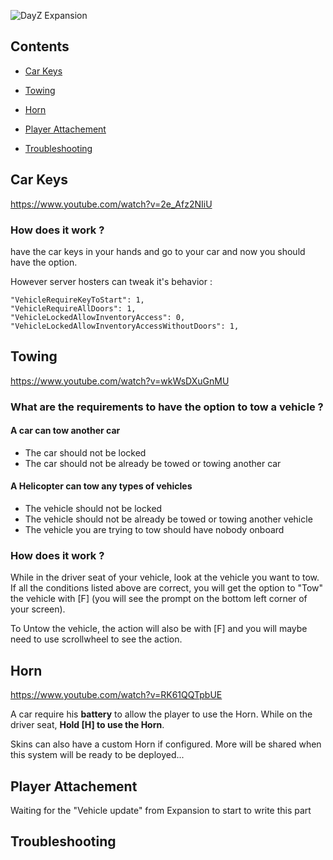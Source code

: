 ![DayZ Expansion](https://camo.githubusercontent.com/69f0682852f9742c039bf7d07422342e64e6e378/68747470733a2f2f692e696d6775722e636f6d2f5333526e766f392e6a7067)

## Contents

- [Car Keys](#car-keys)

- [Towing](#towing)

- [Horn](#horn)

- [Player Attachement](#player-attachement)

- [Troubleshooting](#troubleshooting)


## Car Keys

https://www.youtube.com/watch?v=2e_Afz2NIiU

### How does it work ?

have the car keys in your hands and go to your car and now you should have the option.

However server hosters can tweak it's behavior : 

    "VehicleRequireKeyToStart": 1,
    "VehicleRequireAllDoors": 1,
    "VehicleLockedAllowInventoryAccess": 0,
    "VehicleLockedAllowInventoryAccessWithoutDoors": 1,

## Towing

https://www.youtube.com/watch?v=wkWsDXuGnMU

### What are the requirements to have the option to tow a vehicle ?

#### A car can tow another car

- The car should not be locked
- The car should not be already be towed or towing another car

#### A Helicopter can tow any types of vehicles

- The vehicle should not be locked
- The vehicle should not be already be towed or towing another vehicle
- The vehicle you are trying to tow should have nobody onboard

### How does it work ?

While in the driver seat of your vehicle, look at the vehicle you want to tow. If all the conditions listed above are correct, you will get the option to "Tow" the vehicle with [F] (you will see the prompt on the bottom left corner of your screen).

To Untow the vehicle, the action will also be with [F] and you will maybe need to use scrollwheel to see the action.

## Horn

https://www.youtube.com/watch?v=RK61QQTpbUE

A car require his **battery** to allow the player to use the Horn. While on the driver seat, **Hold [H] to use the Horn**.

Skins can also have a custom Horn if configured. More will be shared when this system will be ready to be deployed...

## Player Attachement

Waiting for the "Vehicle update" from Expansion to start to write this part

## Troubleshooting

